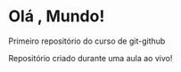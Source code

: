 # Olá , Mundo!
 Primeiro repositório do curso de git-github

 Repositório criado durante uma aula ao vivo!
